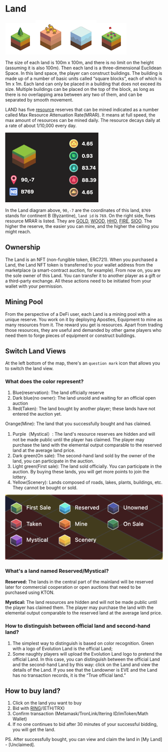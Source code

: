 # Land

![Land Resource Reserves](../../.gitbook/assets/land-1.png)![Land Resource Reserves](../../.gitbook/assets/land-2.png)![Land Resource Reserves](../../.gitbook/assets/land-3.png)![Land Resource Reserves](../../.gitbook/assets/land-4.png)

The size of each land is 100m x 100m, and there is no limit on the height \(assuming it is also 100m\). Then each land is a three-dimensional Euclidean Space. In this land space, the player can construct buildings. The building is made up of a number of basic units called “square blocks”, each of which is 1m x 1m. Each land can only be placed in a building that does not exceed its size. Multiple buildings can be placed on the top of the block, as long as there is no overlapping area between any two of them, and can be separated by smooth movement.

LAND has five [resource](resource/) reserves that can be mined indicated as a number called Max Resource Attenuation Rate\(MRAR\). It means at full speed, the max amount of resources can be mined daily. The resource decays daily at a rate of about 1/10,000 every day.

![Land Resource Reserves](../../.gitbook/assets/land-resource.png)

In the Land diagram above, `90,-7` are the coordinates of this land, `B769` stands for continent B \(Byzantine\), `land id` is `769`. On the right side, fives resource MRAR is listed. They are [GOLD](resource/), [WOOD](resource/), [HHO](resource/), [FIRE](resource/), [SIOO](resource/). The higher the reserve, the easier you can mine, and the higher the ceiling you might reach.

## Ownership

The Land is an NFT \(non-fungible token, ERC721\). When you purchased a Land, the Land NFT token is transferred to your wallet address from the marketplace \(a smart-contract auction, for example\). From now on, you are the sole owner of this Land. You can transfer it to another player as a gift or a third-party exchange. All these actions need to be initiated from your wallet with your permission.

## Mining Pool

From the perspective of a DeFi user, each Land is a mining pool with a unique reserve. You work on it by deploying Apostles, Equipment to mine as many resources from it. The reward you get is resources. Apart from trading those resources, they are useful and demanded by other game players who need them to forge pieces of equipment or construct buildings.

## Switch Land Views

At the left bottom of the map, there's an `question mark` icon that allows you to switch the land view.

### What does the color represent?

1. Blue\(reservation\): The land officially reserve
2. Dark blue\(no owner\): The land unsold and waiting for an official open auction
3. Red\(Taken\): The land bought by another player; these lands have not entered the auction yet.

Orange\(Mine\): The land that you successfully bought and has claimed.

1. Purple（Mystical）: The land's resource reserves are hidden and will not be made public until the player has claimed. The player may purchase the land with the elemental output comparable to the reserved land at the average land price.
2. Dark green\(On sale\): The second-hand land sold by the owner of the land, you can participate in the auction.
3. Light green\(First sale\): The land sold officially. You can participate in the auction. By buying these lands, you will get more points to join the lottery.
4. Yellow\(Scenery\): Lands composed of roads, lakes, plants, buildings, etc. They cannot be bought or sold.

![](../../.gitbook/assets/image%20%2823%29.png)

### What's a land named Reserved/Mystical?

**Reserved:** The lands in the central part of the mainland will be reserved later for commercial cooperation or open auctions that need to be purchased using KTON.

**Mystical:** The land resources are hidden and will not be made public until the player has claimed them. The player may purchase the land with the elemental output comparable to the reserved land at the average land price.

### How to distinguish between official land and second-hand land?

1. The simplest way to distinguish is based on color recognition. Green with a logo of Evolution Land is the official Land;
2. Some naughty players will upload the Evolution Land logo to pretend the official Land. In this case, you can distinguish between the official Land and the second-hand Land by this way: click on the Land and view the details of the Land. If you see that the Landowner is EVE and the Land has no transaction records, it is the “True official land.”

## How to buy land?

1. Click on the land you want to buy
2. Bid with [RING](../tokens/ring.md)/\(ETH/TRX\)
3. Confirm transaction \(Metamask/TronLink/Itering ID/imToken/Math Wallet\)
4. If no one continues to bid after 30 minutes of your successful bidding, you will get the land.

PS. After successfully bought, you can view and claim the land in \[My Land\] - \[Unclaimed\].

